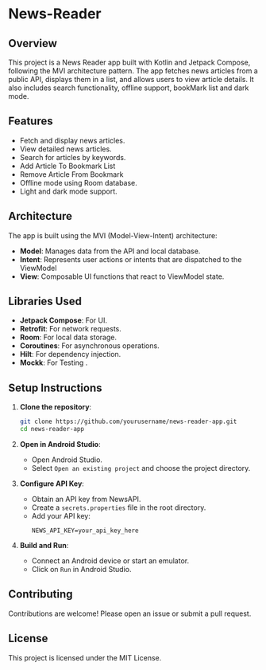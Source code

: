 # News-Reader

## Overview

This project is a News Reader app built with Kotlin and Jetpack Compose, following the MVI architecture pattern. The app fetches news articles from a public API, displays them in a list, and allows users to view article details. It also includes search functionality, offline support, bookMark list  and dark mode.

## Features

- Fetch and display news articles.
- View detailed news articles.
- Search for articles by keywords.
- Add Article To Bookmark List 
- Remove Article From Bookmark
- Offline mode using Room database.
- Light and dark mode support.

## Architecture

The app is built using the MVI (Model-View-Intent) architecture:
- **Model**: Manages data from the API and local database.
- **Intent**: Represents user actions or intents that are dispatched to the ViewModel
- **View**: Composable UI functions that react to ViewModel state.

## Libraries Used

- **Jetpack Compose**: For UI.
- **Retrofit**: For network requests.
- **Room**: For local data storage.
- **Coroutines**: For asynchronous operations.
- **Hilt**: For dependency injection.
- **Mockk**: For Testing .

## Setup Instructions

1. **Clone the repository**:
    ```bash
    git clone https://github.com/yourusername/news-reader-app.git
    cd news-reader-app
    ```

2. **Open in Android Studio**:
    - Open Android Studio.
    - Select `Open an existing project` and choose the project directory.

3. **Configure API Key**:
    - Obtain an API key from NewsAPI.
    - Create a `secrets.properties` file in the root directory.
    - Add your API key:
      ```
      NEWS_API_KEY=your_api_key_here
      ```

4. **Build and Run**:
    - Connect an Android device or start an emulator.
    - Click on `Run` in Android Studio.

## Contributing

Contributions are welcome! Please open an issue or submit a pull request.

## License

This project is licensed under the MIT License.
